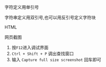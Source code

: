字符定义用单引号

字符串定义用双引号,也可以用反引号定义字符块





HTML

网页截图

1. 按`F12`进入调试界面
2. `Ctrl + Shift + P` 调出查找窗口
3. 输入 `Capture full size screenshot` 回车即可